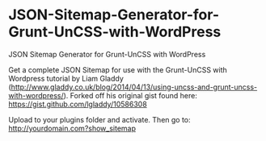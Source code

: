 JSON-Sitemap-Generator-for-Grunt-UnCSS-with-WordPress
=====================================================

JSON Sitemap Generator for Grunt-UnCSS with WordPress

Get a complete JSON Sitemap for use with the Grunt-UnCSS with Wordpress tutorial by Liam Gladdy (http://www.gladdy.co.uk/blog/2014/04/13/using-uncss-and-grunt-uncss-with-wordpress/). Forked off
his original gist found here: https://gist.github.com/lgladdy/10586308

Upload to your plugins folder and activate. Then go to: http://yourdomain.com?show_sitemap	